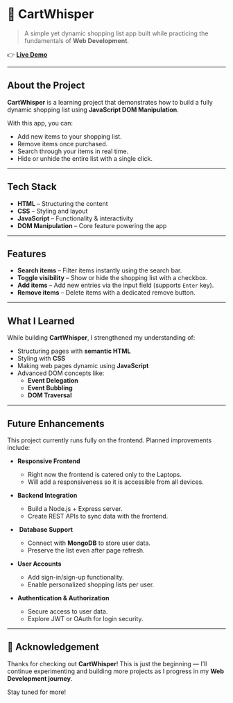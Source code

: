 # 🛒 CartWhisper

> A simple yet dynamic shopping list app built while practicing the fundamentals of **Web Development**.

👉 [**Live Demo**](https://shriradhey-mishra.github.io/Shopping-List/CartWhisper)

---

##  About the Project

**CartWhisper** is a learning project that demonstrates how to build a fully dynamic shopping list using **JavaScript DOM Manipulation**.

With this app, you can:
- Add new items to your shopping list.
- Remove items once purchased.
- Search through your items in real time.
- Hide or unhide the entire list with a single click.

---

##  Tech Stack

- **HTML** – Structuring the content
- **CSS** – Styling and layout
- **JavaScript** – Functionality & interactivity
- **DOM Manipulation** – Core feature powering the app

---

## Features

-  **Search items** – Filter items instantly using the search bar.
-  **Toggle visibility** – Show or hide the shopping list with a checkbox.
-  **Add items** – Add new entries via the input field (supports `Enter` key).
-  **Remove items** – Delete items with a dedicated remove button.

---

##  What I Learned

While building **CartWhisper**, I strengthened my understanding of:
- Structuring pages with **semantic HTML**
- Styling with **CSS**
- Making web pages dynamic using **JavaScript**
- Advanced DOM concepts like:
    - **Event Delegation**
    - **Event Bubbling**
    - **DOM Traversal**

---

##  Future Enhancements

This project currently runs fully on the frontend. Planned improvements include:

- **Responsive Frontend**
    - Right now the frontend is catered only to the Laptops.
    - Will add a responsiveness so it is accessible from all devices.     

-  **Backend Integration**
    - Build a Node.js + Express server.
    - Create REST APIs to sync data with the frontend.

- ️ **Database Support**
    - Connect with **MongoDB** to store user data.
    - Preserve the list even after page refresh.

-  **User Accounts**
    - Add sign-in/sign-up functionality.
    - Enable personalized shopping lists per user.

-  **Authentication & Authorization**
    - Secure access to user data.
    - Explore JWT or OAuth for login security.

---

## 🙌 Acknowledgement

Thanks for checking out **CartWhisper**! 
This is just the beginning — I’ll continue experimenting and building more projects as I progress in my **Web Development journey**.

Stay tuned for more! 
